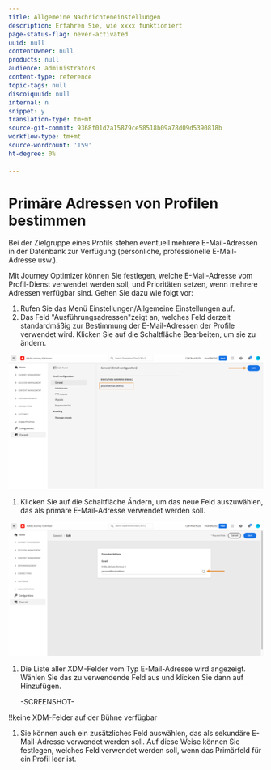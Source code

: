```yaml
---
title: Allgemeine Nachrichteneinstellungen
description: Erfahren Sie, wie xxxx funktioniert
page-status-flag: never-activated
uuid: null
contentOwner: null
products: null
audience: administrators
content-type: reference
topic-tags: null
discoiquuid: null
internal: n
snippet: y
translation-type: tm+mt
source-git-commit: 9368f01d2a15879ce58518b09a78d09d5390818b
workflow-type: tm+mt
source-wordcount: '159'
ht-degree: 0%

---
```



# Primäre Adressen von Profilen bestimmen

Bei der Zielgruppe eines Profils stehen eventuell mehrere E-Mail-Adressen in der Datenbank zur Verfügung (persönliche, professionelle E-Mail-Adresse usw.).

Mit Journey Optimizer können Sie festlegen, welche E-Mail-Adresse vom Profil-Dienst verwendet werden soll, und Prioritäten setzen, wenn mehrere Adressen verfügbar sind. Gehen Sie dazu wie folgt vor:

1. Rufen Sie das Menü Einstellungen/Allgemeine Einstellungen auf.
1. Das Feld &quot;Ausführungsadressen&quot;zeigt an, welches Feld derzeit standardmäßig zur Bestimmung der E-Mail-Adressen der Profile verwendet wird. Klicken Sie auf die Schaltfläche Bearbeiten, um sie zu ändern.

![](../assets/primary-address.png)

1. Klicken Sie auf die Schaltfläche Ändern, um das neue Feld auszuwählen, das als primäre E-Mail-Adresse verwendet werden soll.

![](../assets/primary-address-edit.png)

1. Die Liste aller XDM-Felder vom Typ E-Mail-Adresse wird angezeigt. Wählen Sie das zu verwendende Feld aus und klicken Sie dann auf Hinzufügen.

   -SCREENSHOT-

!!keine XDM-Felder auf der Bühne verfügbar

1. Sie können auch ein zusätzliches Feld auswählen, das als sekundäre E-Mail-Adresse verwendet werden soll. Auf diese Weise können Sie festlegen, welches Feld verwendet werden soll, wenn das Primärfeld für ein Profil leer ist.
